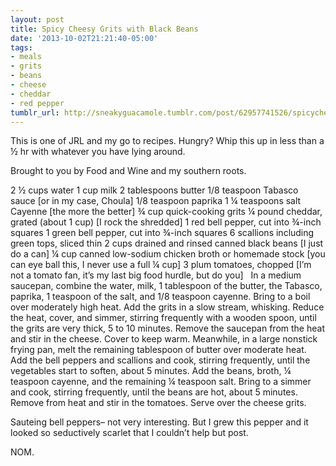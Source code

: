 ```yaml
---
layout: post
title: Spicy Cheesy Grits with Black Beans
date: '2013-10-02T21:21:40-05:00'
tags:
- meals
- grits
- beans
- cheese
- cheddar
- red pepper
tumblr_url: http://sneakyguacamole.tumblr.com/post/62957741526/spicycheesygrits
---
```

This is one of JRL and my go to recipes. Hungry? Whip this up in less than a ½ hr with whatever you have lying around.

Brought to you by Food and Wine and my southern roots.


2 ½ cups water
1 cup milk
2 tablespoons butter
1/8 teaspoon Tabasco sauce [or in my case, Choula]
1/8 teaspoon paprika
1 ¼ teaspoons salt
Cayenne [the more the better]
¾ cup quick-cooking grits
¼ pound cheddar, grated (about 1 cup) [I rock the shredded]
1 red bell pepper, cut into ¾-inch squares
1 green bell pepper, cut into ¾-inch squares
6 scallions including green tops, sliced thin
2 cups drained and rinsed canned black beans [I just do a can]
¼ cup canned low-sodium chicken broth or homemade stock [you can eye ball this, I never use a full ¼ cup]
3 plum tomatoes, chopped [I’m not a tomato fan, it’s my last big food hurdle, but do you]
 
In a medium saucepan, combine the water, milk, 1 tablespoon of the butter, the Tabasco, paprika, 1 teaspoon of the salt, and 1/8 teaspoon cayenne. Bring to a boil over moderately high heat. Add the grits in a slow stream, whisking. Reduce the heat, cover, and simmer, stirring frequently with a wooden spoon, until the grits are very thick, 5 to 10 minutes. Remove the saucepan from the heat and stir in the cheese. Cover to keep warm.
Meanwhile, in a large nonstick frying pan, melt the remaining tablespoon of butter over moderate heat. Add the bell peppers and scallions and cook, stirring frequently, until the vegetables start to soften, about 5 minutes. Add the beans, broth, ¼ teaspoon cayenne, and the remaining ¼ teaspoon salt. Bring to a simmer and cook, stirring frequently, until the beans are hot, about 5 minutes. Remove from heat and stir in the tomatoes. Serve over the cheese grits.



Sauteing bell peppers– not very interesting. But I grew this pepper and it looked so seductively scarlet that I couldn’t help but post.




NOM.
